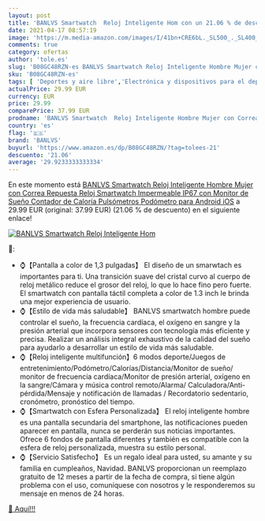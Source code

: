 ```yaml
---
layout: post
title: 'BANLVS Smartwatch  Reloj Inteligente Hom con un 21.06 % de descuento'
date: 2021-04-17 08:57:19
image: 'https://m.media-amazon.com/images/I/41bn+CRE6bL._SL500_._SL400_.jpg'
comments: true
category: ofertas
author: 'tole.es'
slug: 'B08GC48RZN-es BANLVS Smartwatch Reloj Inteligente Hombre Mujer con...'
sku: 'B08GC48RZN-es'
tags: [ 'Deportes y aire libre','Electrónica y dispositivos para el deporte','Monitores de actividad','android','banlvs', ]
actualPrice: 29.99 EUR
currency: EUR
price: 29.99
comparePrice: 37.99 EUR
prodname: 'BANLVS Smartwatch  Reloj Inteligente Hombre Mujer con Correa Repuesta  Reloj Smartwatch Impermeable IP67 con Monitor de Sueño Contador de Caloría Pulsómetros Podómetro para Android iOS'
country: 'es'
flag: '🇪🇸'
brand: 'BANLVS'
buyurl: 'https://www.amazon.es/dp/B08GC48RZN/?tag=tolees-21'
descuento: '21.06'
average: '29.9233333333334'
---
```


En este momento está [BANLVS Smartwatch  Reloj Inteligente Hombre Mujer con Correa Repuesta  Reloj Smartwatch Impermeable IP67 con Monitor de Sueño Contador de Caloría Pulsómetros Podómetro para Android iOS](https://www.amazon.es/dp/B08GC48RZN/?tag=tolees-21) a 29.99 EUR (original: 37.99 EUR) (21.06 %  de descuento) en el siguiente enlace!

[![BANLVS Smartwatch  Reloj Inteligente Hom](https://m.media-amazon.com/images/I/41bn+CRE6bL._SL500_._SL400_.jpg)](https://www.amazon.es/dp/B08GC48RZN/?tag=tolees-21)

🔎:

- ⌚【Pantalla a color de 1,3 pulgadas】 El diseño de un smarwtach es importantes para ti. Una transición suave del cristal curvo al cuerpo de reloj metálico reduce el grosor del reloj, lo que lo hace fino pero fuerte. El smartwatch con pantalla táctil completa a color de 1.3 inch le brinda una mejor experiencia de usuario.
- ⌚【Estilo de vida más saludable】 BANLVS smartwatch hombre puede controlar el sueño, la frecuencia cardíaca, el oxígeno en sangre y la presión arterial que incorpora sensores con tecnología más eficiente y precisa. Realizar un análisis integral exhaustivo de la calidad del sueño para ayudarlo a desarrollar un estilo de vida más saludable.
- ⌚【Reloj inteligente multifunción】6 modos deporte/Juegos de entretenimiento/Podómetro/Calorías/Distancia/Monitor de sueño/ monitor de frecuencia cardíaca/Monitor de presión arterial, oxígeno en la sangre/Cámara y música control remoto/Alarma/ Calculadora/Anti-pérdida/Mensaje y notificación de llamadas / Recordatorio sedentario, cronómetro, pronóstico del tiempo.
- ⌚【Smartwatch con Esfera Personalizada】 El reloj inteligente hombre es una pantalla secundaria del smartphone, las notificaciones pueden aparecer en pantalla, nunca se perderán sus noticias importantes. Ofrece 6 fondos de pantalla diferentes y también es compatible con la esfera de reloj personalizada, muestra su estilo personal.
- ⌚【Servicio Satisfecho】 Es un regalo ideal para usted, su amante y su familia en cumpleaños, Navidad. BANLVS proporcionan un reemplazo gratuito de 12 meses a partir de la fecha de compra, si tiene algún problema con el uso, comuníquese con nosotros y le responderemos su mensaje en menos de 24 horas.

[🛒 Aquí!!!](https://www.amazon.es/dp/B08GC48RZN/?tag=tolees-21)
